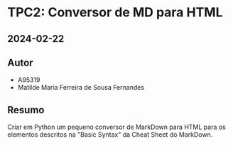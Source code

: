 # TPC2: Conversor de MD para HTML
## 2024-02-22

## Autor
- A95319
- Matilde Maria Ferreira de Sousa Fernandes

## Resumo

Criar em Python um pequeno conversor de MarkDown para HTML para os elementos descritos na "Basic Syntax" da Cheat Sheet do MarkDown.
